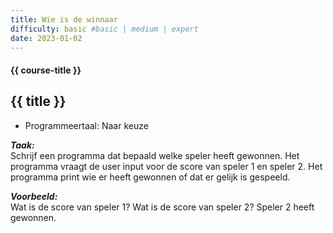 ```yaml
---
title: Wie is de winnaar
difficulty: basic #basic | medium | expert
date: 2023-01-02
---
```


#### {{ course-title }}

## {{ title }}

* Programmeertaal: Naar keuze

***Taak:***  
Schrijf een programma dat bepaald welke speler heeft gewonnen. Het
programma vraagt de user input voor de score van speler 1 en speler 2.
Het programma print wie er heeft gewonnen of dat er gelijk is gespeeld.

***Voorbeeld:***  
Wat is de score van speler 1? Wat is de score van speler 2? Speler 2
heeft gewonnen.
